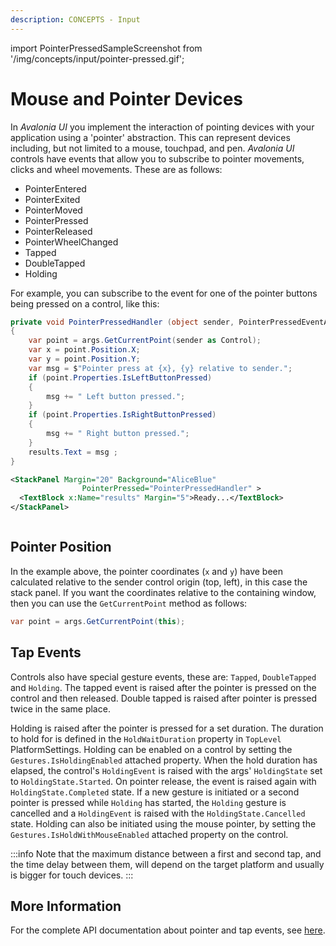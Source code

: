 ```yaml
---
description: CONCEPTS - Input
---
```


import PointerPressedSampleScreenshot from '/img/concepts/input/pointer-pressed.gif';

# Mouse and Pointer Devices

In _Avalonia UI_ you implement the interaction of pointing devices with your application using a 'pointer' abstraction. This can represent devices including, but not limited to a mouse, touchpad, and pen. _Avalonia UI_ controls have events that allow you to subscribe to pointer movements, clicks and wheel movements. These are as follows:

* PointerEntered
* PointerExited
* PointerMoved
* PointerPressed
* PointerReleased
* PointerWheelChanged
* Tapped
* DoubleTapped
* Holding

For example, you can subscribe to the event for one of the pointer buttons being pressed on a control, like this:

```csharp title='C#'
private void PointerPressedHandler (object sender, PointerPressedEventArgs args)
{
    var point = args.GetCurrentPoint(sender as Control);
    var x = point.Position.X;
    var y = point.Position.Y;
    var msg = $"Pointer press at {x}, {y} relative to sender.";
    if (point.Properties.IsLeftButtonPressed)
    {
        msg += " Left button pressed.";
    }
    if (point.Properties.IsRightButtonPressed)
    {
        msg += " Right button pressed.";
    }
    results.Text = msg ;
}
```

```xml title='XAML'
<StackPanel Margin="20" Background="AliceBlue" 
                PointerPressed="PointerPressedHandler" >
  <TextBlock x:Name="results" Margin="5">Ready...</TextBlock>
</StackPanel>
```

<img src={PointerPressedSampleScreenshot} alt=""/>

## Pointer Position

In the example above, the pointer coordinates (`x` and `y`) have been calculated relative to the sender control origin (top, left), in this case the stack panel. If you want the coordinates relative to the containing window, then you can use the `GetCurrentPoint` method as follows:

```csharp
var point = args.GetCurrentPoint(this);
```

## Tap Events

Controls also have special gesture events, these are: `Tapped`, `DoubleTapped` and `Holding`. The tapped event is raised after the pointer is pressed on the control and then released. Double tapped is raised after pointer is pressed twice in the same place. 

Holding is raised after the pointer is pressed for a set duration. The duration to hold for is defined in the `HoldWaitDuration` property in `TopLevel` PlatformSettings. Holding can be enabled on a control by setting the `Gestures.IsHoldingEnabled` attached property. When the hold duration has elapsed, the control's `HoldingEvent` is raised with the args' `HoldingState` set to `HoldingState.Started`. On pointer release, the event is raised again with `HoldingState.Completed` state. If a new gesture is initiated or a second pointer is pressed while `Holding` has started, the `Holding` gesture is cancelled and a `HoldingEvent` is raised with the `HoldingState.Cancelled` state. Holding can also be initiated using the mouse pointer, by setting the `Gestures.IsHoldWithMouseEnabled` attached property on the control.

:::info
Note that the maximum distance between a first and second tap, and the time delay between them, will depend on the target platform and usually is bigger for touch devices.
:::


## More Information

For the complete API documentation about pointer and tap events, see [here](https://api-docs.avaloniaui.net/docs/T_Avalonia_Input_PointerEventArgs).